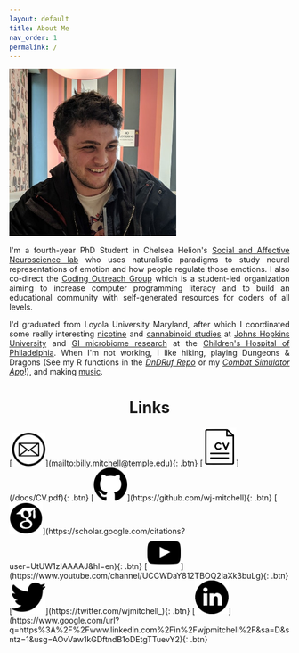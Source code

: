 ```yaml
---
layout: default
title: About Me
nav_order: 1
permalink: /
---
```


<img src="/assets/images/Profile.jpg" alt="profile_photo" width="300"/>  

<p style="text-align: justify;">I'm a fourth-year PhD Student in Chelsea Helion's <a href="https://sites.temple.edu/sanlab/">Social and Affective Neuroscience lab</a> who uses naturalistic paradigms to study neural representations of emotion and how people regulate those emotions. I also co-direct the <a href="https://tu-coding-outreach-group.github.io">Coding Outreach Group</a> which is a student-led organization aiming to increase computer programming literacy and to build an educational community with self-generated resources for coders of all levels.</p>    
  
<p style="text-align: justify;">I'd graduated from Loyola University Maryland, after which I coordinated some really interesting <a href="https://www-nejm-org.libproxy.temple.edu/doi/10.1056/NEJMsa1502403?url_ver=Z39.88-2003&rfr_id=ori:rid:crossref.org&rfr_dat=cr_pub%3dwww.ncbi.nlm.nih.gov">nicotine</a> and <a href="https://academic-oup-com.libproxy.temple.edu/jat/article/41/2/83/2967155">cannabinoid studies</a> at <a href="https://www.hopkinsmedicine.org/psychiatry/research/bpru">Johns Hopkins University</a> and <a href="https://www-tandfonline-com.libproxy.temple.edu/doi/full/10.1080/19490976.2022.2083417?tab=permissions&scroll=top">GI microbiome research</a> at the <a href="https://www.chop.edu/centers-programs/division-gastroenterology-hepatology-and-nutrition">Children's Hospital of Philadelphia</a>. When I'm not working, I like hiking, playing Dungeons & Dragons (See my R functions in the <a href="https://github.com/wj-mitchell/DnDRuf"><i>DnDRuf Repo</i></a> or my <a href="https://wjpmitchell3.shinyapps.io/CombatSim/"><i>Combat Simulator App</i></a>!), and making <a href="https://doorprizeband.bandcamp.com/releases">music</a>.</p> 

<h1 style="text-align: center;">Links</h1>
[<img src="/assets/images/email_BW.png" alt="Email Me" width="60"/>](mailto:billy.mitchell@temple.edu){: .btn}
[<img src="/assets/images/CV_BW.png" alt="CV" width="60"/>](/docs/CV.pdf){: .btn} 
[<img src="/assets/images/github_BW.png" alt="Github Profile" width="60"/>](https://github.com/wj-mitchell){: .btn} 
[<img src="/assets/images/scholar_BW.png" alt="Google Scholar Page" width="60"/>](https://scholar.google.com/citations?user=UtUW1zIAAAAJ&hl=en){: .btn} 
[<img src="/assets/images/Youtube_BW.png" alt="Youtube Channel" width="60"/>](https://www.youtube.com/channel/UCCWDaY812TBOQ2iaXk3buLg){: .btn}
[<img src="/assets/images/twitter_BW.png" alt="Twitter Profile" width="60"/>](https://twitter.com/wjmitchell_){: .btn}
[<img src="/assets/images/linkedin_BW.png" alt="LinkedIn Profile" width="60"/>](https://www.google.com/url?q=https%3A%2F%2Fwww.linkedin.com%2Fin%2Fwjpmitchell%2F&sa=D&sntz=1&usg=AOvVaw1kGDftndB1oDEtgTTuevY2){: .btn}
